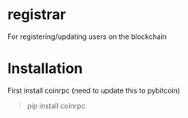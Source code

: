 registrar
=========

For registering/updating users on the blockchain

Installation
=========

First install coinrpc (need to update this to pybitcoin)

> pip install coinrpc
